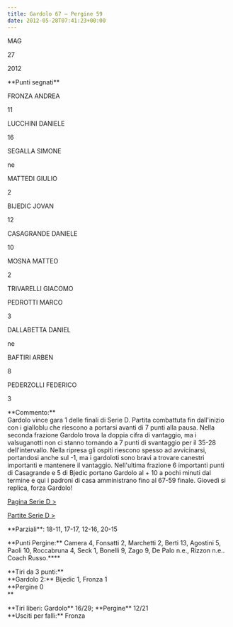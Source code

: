 ```yaml
---
title: Gardolo 67 – Pergine 59
date: 2012-05-28T07:41:23+00:00
---
```

MAG

27

2012

\*\*Punti segnati\*\*

FRONZA ANDREA

11

LUCCHINI DANIELE

16

SEGALLA SIMONE

ne

MATTEDI GIULIO

2

BIJEDIC JOVAN

12

CASAGRANDE DANIELE

10

MOSNA MATTEO

2

TRIVARELLI GIACOMO

PEDROTTI MARCO

3

DALLABETTA DANIEL

ne

BAFTIRI ARBEN

8

PEDERZOLLI FEDERICO

3

\*\*Commento:\*\*  
Gardolo vince gara 1 delle finali di Serie D. Partita combattuta fin dall'inizio con i gialloblu che riescono a portarsi avanti di 7 punti alla pausa. Nella seconda frazione Gardolo trova la doppia cifra di vantaggio, ma i valsuganotti non ci stanno tornando a 7 punti di svantaggio per il 35-28 dell'intervallo. Nella ripresa gli ospiti riescono spesso ad avvicinarsi, portandosi anche sul -1, ma i gardoloti sono bravi a trovare canestri importanti e mantenere il vantaggio. Nell'ultima frazione 6 importanti punti di Casagrande e 5 di Bjedic portano Gardolo al + 10 a pochi minuti dal termine e qui i padroni di casa amministrano fino al 67-59 finale. Giovedì si replica, forza Gardolo!

[Pagina Serie D >](http://www.basketgardolo.it/serie-d)

[Partite Serie D >](http://www.basketgardolo.it/?tag=serie-d&cat=11)

\*\*Parziali\*\*: 18-11, 17-17, 12-16, 20-15

\*\*Punti Pergine:\*\* Camera 4, Fonsatti 2, Marchetti 2, Berti 13, Agostini 5, Paoli 10, Roccabruna 4, Seck 1, Bonelli 9, Zago 9, De Palo n.e., Rizzon n.e.. Coach Russo.\*\*\*\*

\*\*Tiri da 3 punti:\*\*  
\*\*Gardolo 2:\*\* Bijedic 1, Fronza 1  
\*\*Pergine 0  
\*\*

\*\*Tiri liberi: Gardolo\*\* 16/29; \*\*Pergine\*\* 12/21  
\*\*Usciti per falli:\*\* Fronza
